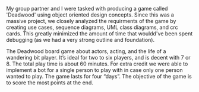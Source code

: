 My group partner and I were tasked with producing a game called 'Deadwood' using object oriented design concepts. Since this was a massive project, we closely analyzed the requirments of the game by creating use cases, sequence diagrams, UML class diagrams, and crc cards. This greatly minimized the amount of time that wouldd've been spent debugging (as we had a very strong outline and foundation).

The Deadwood board game about actors, acting, and the life of a wandering bit player. It’s ideal for two to six players, and is decent with 7 or 8. The total play time is about 60 minutes. For extra credit we were able to implement a bot for a single person to play with in case only one person wanted to play. The game lasts for four “days”. The objective of the game is to score the most points at the end.
